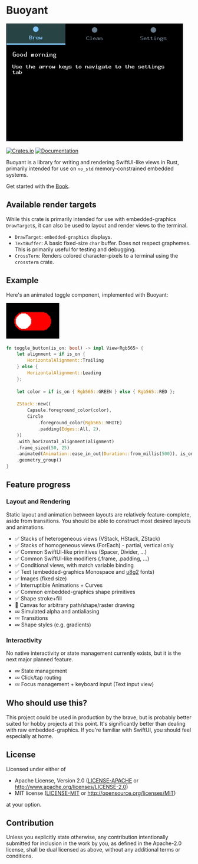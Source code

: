 # Buoyant

![Partially working espresso machine UI](docs/images/coffeee-example.gif)

[![Crates.io](https://img.shields.io/crates/v/buoyant.svg)](https://crates.io/crates/buoyant)
[![Documentation](https://docs.rs/buoyant/badge.svg)](https://docs.rs/buoyant/)

Buoyant is a library for writing and rendering SwiftUI-like views in Rust,
primarily intended for use on `no_std` memory-constrained embedded systems.

Get started with the [Book](https://riley-williams.github.io/buoyant/).

## Available render targets

While this crate is primarily intended for use with embedded-graphics `DrawTarget`s, it
can also be used to layout and render views to the terminal.

- `DrawTarget`: `embedded-graphics` displays.
- `TextBuffer`: A basic fixed-size `char` buffer. Does not respect graphemes.
  This is primarily useful for testing and debugging.
- `CrossTerm`: Renders colored character-pixels to a terminal using
  the `crossterm` crate.

## Example

Here's an animated toggle component, implemented with Buoyant:

![Toggle](./docs/images/toggle.gif)

```rust
fn toggle_button(is_on: bool) -> impl View<Rgb565> {
    let alignment = if is_on {
        HorizontalAlignment::Trailing
    } else {
        HorizontalAlignment::Leading
    };

    let color = if is_on { Rgb565::GREEN } else { Rgb565::RED };

    ZStack::new((
        Capsule.foreground_color(color),
        Circle
            .foreground_color(Rgb565::WHITE)
            .padding(Edges::All, 2),
    ))
    .with_horizontal_alignment(alignment)
    .frame_sized(50, 25)
    .animated(Animation::ease_in_out(Duration::from_millis(500)), is_on)
    .geometry_group()
}
```

## Feature progress

### Layout and Rendering

Static layout and animation between layouts are relatively feature-complete, aside from
transitions. You should be able to construct most desired layouts and animations.

- ✅ Stacks of heterogeneous views (VStack, HStack, ZStack)
- ✅ Stacks of homogeneous views (ForEach) - partial, vertical only
- ✅ Common SwiftUI-like primitives (Spacer, Divider, ...)
- ✅ Common SwiftUI-like modifiers (.frame, .padding, ...)
- ✅ Conditional views, with match variable binding
- ✅ Text (embedded-graphics Monospace and [u8g2](https://crates.io/crates/u8g2-fonts) fonts)
- ✅ Images (fixed size)
- ✅ Interruptible Animations + Curves
- ✅ Common embedded-graphics shape primitives
- ✅ Shape stroke+fill
- 🚧 Canvas for arbitrary path/shape/raster drawing
- 💤 Simulated alpha and antialiasing
- 💤 Transitions
- 💤 Shape styles (e.g. gradients)

### Interactivity

No native interactivity or state management currently exists, but it is the next major
planned feature.

- 💤 State management
- 💤 Click/tap routing
- 💤 Focus management + keyboard input (Text input view)

## Who should use this?

This project could be used in production by the brave, but is probably better suited
for hobby projects at this point. It's significantly better than dealing with raw
embedded-graphics. If you're familiar with SwiftUI, you should feel especially at home.

## License

Licensed under either of

- Apache License, Version 2.0
  ([LICENSE-APACHE](LICENSE-APACHE) or <http://www.apache.org/licenses/LICENSE-2.0>)
- MIT license
  ([LICENSE-MIT](LICENSE-MIT) or <http://opensource.org/licenses/MIT>)

at your option.

## Contribution

Unless you explicitly state otherwise, any contribution intentionally submitted
for inclusion in the work by you, as defined in the Apache-2.0 license, shall be
dual licensed as above, without any additional terms or conditions.
